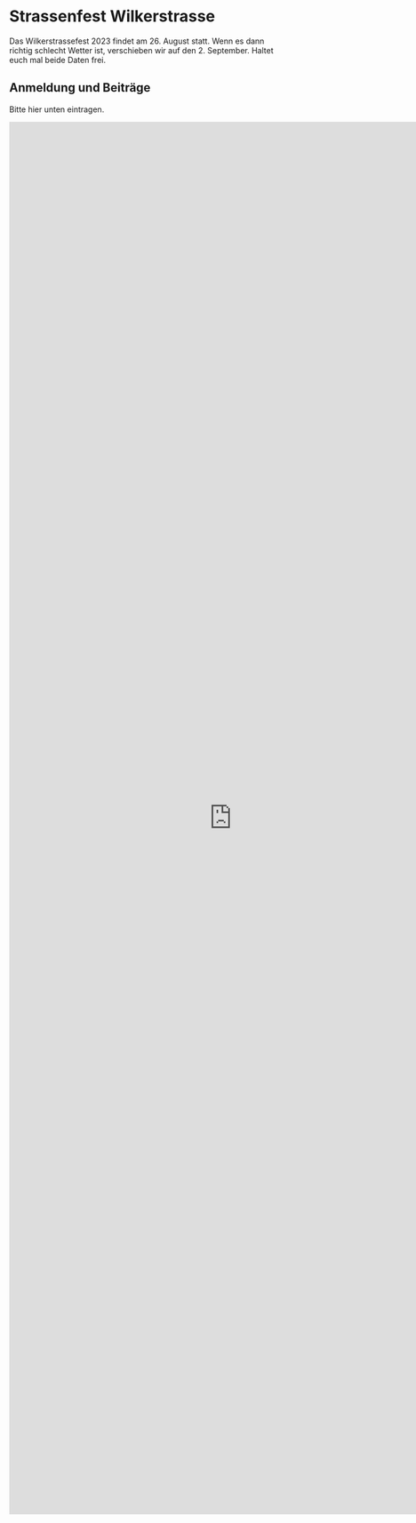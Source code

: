 # Strassenfest Wilkerstrasse

Das Wilkerstrassefest 2023 findet am 26. August statt.
Wenn es dann richtig schlecht Wetter ist, verschieben wir auf den 2. September.
Haltet euch mal beide Daten frei.

<!--
## Programm

| Was                                         | Wenn           |
|---------------------------------------------|----------------|
| Ankommen                                    | 16:00 - 18:00  |
| Spiel und Sport                             | Die ganze Zeit |
| Bobbycar-, Trottinett- und Fahrzeuge-Rennen | ab 16:30.      |
| Wasserschlacht                              | vorem Znacht.  |
| Zuckerwattemaschine                         | 17:00 - 18:00  |
| Abendessen (Grill & Buffet)                 | ab 18:00       |
| Kinderfilm (kleine Kinder)                  | 19:00-19:30    |
| Kinderfilm (grosse Kinder)                  | 19:30-21:00    |
| Dessertbuffet                               | ab 20:00       |
| Musik-Act                                   | ca. 21:00      |
| Aufräumen                                   | ca. 23:00      |
-->

## Anmeldung und Beiträge

Bitte hier unten eintragen.

<iframe src="https://docs.google.com/forms/d/e/1FAIpQLSfzXNL7lqKhPBdIhRUW13hTf97_g0bgl6unWWic6UU5auPImQ/viewform?embedded=true"
	width="800"
	height="2506"
	frameborder="0"
	marginheight="0"
	marginwidth="0">Loading…</iframe>